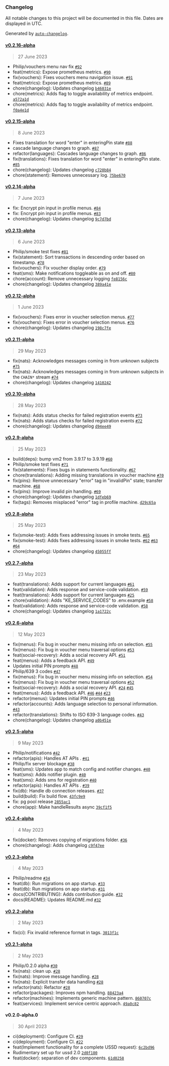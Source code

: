 ### Changelog

All notable changes to this project will be documented in this file. Dates are displayed in UTC.

Generated by [`auto-changelog`](https://github.com/CookPete/auto-changelog).

#### [v0.2.16-alpha](https://github.com/grassrootseconomics/cic-ussd/compare/v0.2.15-alpha...v0.2.16-alpha)

> 27 June 2023

- Philip/vouchers menu nav fix [`#92`](https://github.com/grassrootseconomics/cic-ussd/pull/92)
- feat(metrics): Expose prometheus metrics. [`#90`](https://github.com/grassrootseconomics/cic-ussd/pull/90)
- fix(vouchers): Fixes vouchers menu navigation issue. [`#91`](https://github.com/grassrootseconomics/cic-ussd/issues/91)
- feat(metrics): Expose prometheus metrics. [`#89`](https://github.com/grassrootseconomics/cic-ussd/issues/89)
- chore(changelog): Updates changelog [`b46031e`](https://github.com/grassrootseconomics/cic-ussd/commit/b46031e88b6b5ed2e30c95a9fc8beb3a78aadbf6)
- chore(metrics): Adds flag to toggle availability of metrics endpoint. [`a572a1d`](https://github.com/grassrootseconomics/cic-ussd/commit/a572a1d281f3323d17fa2e9f669521baa2909e26)
- chore(metrics): Adds flag to toggle availability of metrics endpoint. [`f0a4e1d`](https://github.com/grassrootseconomics/cic-ussd/commit/f0a4e1daa3d4ec2cd454ee01bc87d0e9550ba29a)

#### [v0.2.15-alpha](https://github.com/grassrootseconomics/cic-ussd/compare/v0.2.14-alpha...v0.2.15-alpha)

> 8 June 2023

- Fixes translation for word "enter" in enteringPin state [`#88`](https://github.com/grassrootseconomics/cic-ussd/pull/88)
- cascade language changes to graph. [`#87`](https://github.com/grassrootseconomics/cic-ussd/pull/87)
- refactor(languages): Cascades language changes to graph. [`#86`](https://github.com/grassrootseconomics/cic-ussd/issues/86)
- fix(translations): Fixes translation for word "enter" in enteringPin state. [`#85`](https://github.com/grassrootseconomics/cic-ussd/issues/85)
- chore(changelog): Updates changelog [`c720b84`](https://github.com/grassrootseconomics/cic-ussd/commit/c720b8405d7b2a340aebc34a26a5f61e2725a0a9)
- chore(statement): Removes unnecessary log. [`75be670`](https://github.com/grassrootseconomics/cic-ussd/commit/75be670fbe41a50a5810244f1397c751cb83fded)

#### [v0.2.14-alpha](https://github.com/grassrootseconomics/cic-ussd/compare/v0.2.13-alpha...v0.2.14-alpha)

> 7 June 2023

- fix: Encrypt pin input in profile menus. [`#84`](https://github.com/grassrootseconomics/cic-ussd/pull/84)
- fix: Encrypt pin input in profile menus. [`#83`](https://github.com/grassrootseconomics/cic-ussd/issues/83)
- chore(changelog): Updates changelog [`9c7d7bd`](https://github.com/grassrootseconomics/cic-ussd/commit/9c7d7bd191b24e23adaf7a230674a1161e6d6b6c)

#### [v0.2.13-alpha](https://github.com/grassrootseconomics/cic-ussd/compare/v0.2.12-alpha...v0.2.13-alpha)

> 6 June 2023

- Philip/smoke test fixes [`#81`](https://github.com/grassrootseconomics/cic-ussd/pull/81)
- fix(statement): Sort transactions in descending order based on timestamp. [`#78`](https://github.com/grassrootseconomics/cic-ussd/issues/78)
- fix(vouchers): Fix voucher display order. [`#79`](https://github.com/grassrootseconomics/cic-ussd/issues/79)
- feat(sms): Make notifications toggleable as on and off. [`#80`](https://github.com/grassrootseconomics/cic-ussd/issues/80)
- chore(account): Remove unnecessary logging [`fe8156c`](https://github.com/grassrootseconomics/cic-ussd/commit/fe8156c8b5a695f6326a433ac43620aee9f42c81)
- chore(changelog): Updates changelog [`389a41e`](https://github.com/grassrootseconomics/cic-ussd/commit/389a41e6a8c06b11d5b7dcc679fa914b8627eca7)

#### [v0.2.12-alpha](https://github.com/grassrootseconomics/cic-ussd/compare/v0.2.11-alpha...v0.2.12-alpha)

> 1 June 2023

- fix(vouchers): Fixes error in voucher selection menus. [`#77`](https://github.com/grassrootseconomics/cic-ussd/pull/77)
- fix(vouchers): Fixes error in voucher selection menus. [`#76`](https://github.com/grassrootseconomics/cic-ussd/issues/76)
- chore(changelog): Updates changelog [`198c7fe`](https://github.com/grassrootseconomics/cic-ussd/commit/198c7fe2b04cecdc79d3c6de2d3ceae97ada5a06)

#### [v0.2.11-alpha](https://github.com/grassrootseconomics/cic-ussd/compare/v0.2.10-alpha...v0.2.11-alpha)

> 29 May 2023

- fix(nats): Acknowledges messages coming in from unknown subjects [`#75`](https://github.com/grassrootseconomics/cic-ussd/pull/75)
- fix(nats): Acknowledges messages coming in from unknown subjects in the `CHAIN*` stream [`#74`](https://github.com/grassrootseconomics/cic-ussd/issues/74)
- chore(changelog): Updates changelog [`1410242`](https://github.com/grassrootseconomics/cic-ussd/commit/14102425d3f5cc27c8091ecb41e27bff060a2cf7)

#### [v0.2.10-alpha](https://github.com/grassrootseconomics/cic-ussd/compare/v0.2.9-alpha...v0.2.10-alpha)

> 28 May 2023

- fix(nats): Adds status checks for failed registration events [`#73`](https://github.com/grassrootseconomics/cic-ussd/pull/73)
- fix(nats): Adds status checks for failed registration events [`#72`](https://github.com/grassrootseconomics/cic-ussd/issues/72)
- chore(changelog): Updates changelog [`d94ee49`](https://github.com/grassrootseconomics/cic-ussd/commit/d94ee4982548737dcfc93aaba2ce1ac4e54b0656)

#### [v0.2.9-alpha](https://github.com/grassrootseconomics/cic-ussd/compare/v0.2.8-alpha...v0.2.9-alpha)

> 25 May 2023

- build(deps): bump vm2 from 3.9.17 to 3.9.19 [`#60`](https://github.com/grassrootseconomics/cic-ussd/pull/60)
- Philip/smoke test fixes [`#71`](https://github.com/grassrootseconomics/cic-ussd/pull/71)
- fix(statements): Fixes bugs in statements functionality. [`#67`](https://github.com/grassrootseconomics/cic-ussd/issues/67)
- chore(translations): Adding missing translations in voucher machine [`#70`](https://github.com/grassrootseconomics/cic-ussd/issues/70)
- fix(pins): Remove unnecessary "error" tag in "invalidPin" state; transfer machine. [`#68`](https://github.com/grassrootseconomics/cic-ussd/issues/68)
- fix(pins): Improve invalid pin handling. [`#69`](https://github.com/grassrootseconomics/cic-ussd/issues/69)
- chore(changelog): Updates changelog [`1dfeb69`](https://github.com/grassrootseconomics/cic-ussd/commit/1dfeb695d52a51d60439e1803e48474ebd927ce8)
- fix(tags): Removes misplaced "error" tag in profile machine. [`d29c65a`](https://github.com/grassrootseconomics/cic-ussd/commit/d29c65ab4ef6cb4383e4392260ac23eb84c20365)

#### [v0.2.8-alpha](https://github.com/grassrootseconomics/cic-ussd/compare/v0.2.7-alpha...v0.2.8-alpha)

> 25 May 2023

- fix(smoke-test): Adds fixes addressing issues in smoke tests. [`#65`](https://github.com/grassrootseconomics/cic-ussd/pull/65)
- fix(smoke-test): Adds fixes addressing issues in smoke tests. [`#62`](https://github.com/grassrootseconomics/cic-ussd/issues/62) [`#63`](https://github.com/grassrootseconomics/cic-ussd/issues/63) [`#64`](https://github.com/grassrootseconomics/cic-ussd/issues/64)
- chore(changelog): Updates changelog [`45055ff`](https://github.com/grassrootseconomics/cic-ussd/commit/45055ff3bc98f12e310c0dc863e452a6f77215f1)

#### [v0.2.7-alpha](https://github.com/grassrootseconomics/cic-ussd/compare/v0.2.6-alpha...v0.2.7-alpha)

> 23 May 2023

- feat(translations): Adds support for current languages [`#61`](https://github.com/grassrootseconomics/cic-ussd/pull/61)
- feat(validation): Adds response and service-code validation. [`#59`](https://github.com/grassrootseconomics/cic-ussd/pull/59)
- feat(translations): Adds support for current languages [`#25`](https://github.com/grassrootseconomics/cic-ussd/issues/25)
- chore(validation): Adds "KE_SERVICE_CODES" to .env.example [`#58`](https://github.com/grassrootseconomics/cic-ussd/issues/58)
- feat(validation): Adds response and service-code validation. [`#58`](https://github.com/grassrootseconomics/cic-ussd/issues/58)
- chore(changelog): Updates changelog [`1a1722c`](https://github.com/grassrootseconomics/cic-ussd/commit/1a1722c8cbb24f8f1c8d4ddd15b5f9c137bae296)

#### [v0.2.6-alpha](https://github.com/grassrootseconomics/cic-ussd/compare/v0.2.5-alpha...v0.2.6-alpha)

> 12 May 2023

- fix(menus): Fix bug in voucher menu missing info on selection. [`#55`](https://github.com/grassrootseconomics/cic-ussd/pull/55)
- fix(menus): Fix bug in voucher menu traversal options [`#53`](https://github.com/grassrootseconomics/cic-ussd/pull/53)
- feat(social-recovery): Adds a social recovery API. [`#51`](https://github.com/grassrootseconomics/cic-ussd/pull/51)
- feat(menus): Adds a feedback API. [`#49`](https://github.com/grassrootseconomics/cic-ussd/pull/49)
- Updates initial PIN prompts [`#48`](https://github.com/grassrootseconomics/cic-ussd/pull/48)
- Philip/639 3 codes [`#47`](https://github.com/grassrootseconomics/cic-ussd/pull/47)
- fix(menus): Fix bug in voucher menu missing info on selection. [`#54`](https://github.com/grassrootseconomics/cic-ussd/issues/54)
- fix(menus): Fix bug in voucher menu traversal options [`#52`](https://github.com/grassrootseconomics/cic-ussd/issues/52)
- feat(social-recovery): Adds a social recovery API. [`#24`](https://github.com/grassrootseconomics/cic-ussd/issues/24) [`#45`](https://github.com/grassrootseconomics/cic-ussd/issues/45)
- feat(menus): Adds a feedback API. [`#46`](https://github.com/grassrootseconomics/cic-ussd/issues/46) [`#44`](https://github.com/grassrootseconomics/cic-ussd/issues/44) [`#23`](https://github.com/grassrootseconomics/cic-ussd/issues/23)
- refactor(menus): Updates initial PIN prompts [`#46`](https://github.com/grassrootseconomics/cic-ussd/issues/46)
- refactor(accounts): Adds language selection to personal information. [`#43`](https://github.com/grassrootseconomics/cic-ussd/issues/43)
- refactor(translations): Shifts to ISO 639-3 language codes. [`#43`](https://github.com/grassrootseconomics/cic-ussd/issues/43)
- chore(changelog): Updates changelog [`a0b451e`](https://github.com/grassrootseconomics/cic-ussd/commit/a0b451e01170e222bbc00be6b91c4b9be0b2bb87)

#### [v0.2.5-alpha](https://github.com/grassrootseconomics/cic-ussd/compare/v0.2.4-alpha...v0.2.5-alpha)

> 9 May 2023

- Philip/notifications [`#42`](https://github.com/grassrootseconomics/cic-ussd/pull/42)
- refactor(apis): Handles AT APIs . [`#41`](https://github.com/grassrootseconomics/cic-ussd/pull/41)
- Philip/fix server blockage [`#38`](https://github.com/grassrootseconomics/cic-ussd/pull/38)
- feat(sms): Updates app to match config and notifier changes. [`#40`](https://github.com/grassrootseconomics/cic-ussd/issues/40)
- feat(sms): Adds notifier plugin. [`#40`](https://github.com/grassrootseconomics/cic-ussd/issues/40)
- feat(sms): Adds sms for registration [`#40`](https://github.com/grassrootseconomics/cic-ussd/issues/40)
- refactor(apis): Handles AT APIs . [`#39`](https://github.com/grassrootseconomics/cic-ussd/issues/39)
- fix(db): Handle db connection releases. [`#37`](https://github.com/grassrootseconomics/cic-ussd/issues/37)
- build(build): Fix build flow. [`43fc9e9`](https://github.com/grassrootseconomics/cic-ussd/commit/43fc9e95a4f63838c4bfd554496d7a88e756372f)
- fix: pg pool release [`2855ac1`](https://github.com/grassrootseconomics/cic-ussd/commit/2855ac1c1a260599be08d95a1a00b88e821c316f)
- chore(app): Make handleResults async [`39cf1f5`](https://github.com/grassrootseconomics/cic-ussd/commit/39cf1f5e14793fdb69f4d0e7affa70a1ffda5d2e)

#### [v0.2.4-alpha](https://github.com/grassrootseconomics/cic-ussd/compare/v0.2.3-alpha...v0.2.4-alpha)

> 4 May 2023

- fix(docker): Removes copying of migrations folder. [`#36`](https://github.com/grassrootseconomics/cic-ussd/pull/36)
- chore(changelog): Adds changelog [`c9f47ee`](https://github.com/grassrootseconomics/cic-ussd/commit/c9f47ee9abd3b9ba9f2344270cbe011fc03a8e81)

#### [v0.2.3-alpha](https://github.com/grassrootseconomics/cic-ussd/compare/v0.2.2-alpha...v0.2.3-alpha)

> 4 May 2023

- Philip/readme [`#34`](https://github.com/grassrootseconomics/cic-ussd/pull/34)
- feat(db): Run migrations on app startup. [`#33`](https://github.com/grassrootseconomics/cic-ussd/pull/33)
- feat(db): Run migrations on app startup. [`#31`](https://github.com/grassrootseconomics/cic-ussd/issues/31)
- docs(CONTRIBUTING): Adds contribution guide. [`#32`](https://github.com/grassrootseconomics/cic-ussd/issues/32)
- docs(README): Updates README.md [`#32`](https://github.com/grassrootseconomics/cic-ussd/issues/32)

#### [v0.2.2-alpha](https://github.com/grassrootseconomics/cic-ussd/compare/v0.2.1-alpha...v0.2.2-alpha)

> 2 May 2023

- fix(ci): Fix invalid reference format in tags. [`3013f1c`](https://github.com/grassrootseconomics/cic-ussd/commit/3013f1c3b0687f248c2a97cf2f91b8fdc2e6e928)

#### [v0.2.1-alpha](https://github.com/grassrootseconomics/cic-ussd/compare/v0.2.0-alpha.0...v0.2.1-alpha)

> 2 May 2023

- Philip/0.2.0 alpha [`#30`](https://github.com/grassrootseconomics/cic-ussd/pull/30)
- fix(nats): clean up. [`#28`](https://github.com/grassrootseconomics/cic-ussd/issues/28)
- fix(nats): Improve message handling. [`#28`](https://github.com/grassrootseconomics/cic-ussd/issues/28)
- fix(nats): Explicit transfer data handling [`#28`](https://github.com/grassrootseconomics/cic-ussd/issues/28)
- refactor(nats): Refactor [`#28`](https://github.com/grassrootseconomics/cic-ussd/issues/28)
- refactor(packages): Improves npm handling. [`88423a4`](https://github.com/grassrootseconomics/cic-ussd/commit/88423a42a840c4ddb20ba286de9fbf326604c99a)
- refactor(machines): Implements generic machine pattern. [`860707c`](https://github.com/grassrootseconomics/cic-ussd/commit/860707c76d6f6af96f1319827784c40e2a14b621)
- feat(services): Implement service centric approach. [`49a0c82`](https://github.com/grassrootseconomics/cic-ussd/commit/49a0c821f47489d45f37d7cc3a5addaa91420364)

#### v0.2.0-alpha.0

> 30 April 2023

- ci(deployment): Configure CI. [`#29`](https://github.com/grassrootseconomics/cic-ussd/pull/29)
- ci(deployment): Configure CI. [`#22`](https://github.com/grassrootseconomics/cic-ussd/issues/22)
- feat(Implement functionality for a complete USSD request): [`6c2bd96`](https://github.com/grassrootseconomics/cic-ussd/commit/6c2bd9653bc2d97ef8973c4566adee6e05abb96e)
- Rudimentary set up for ussd 2.0 [`2d0f180`](https://github.com/grassrootseconomics/cic-ussd/commit/2d0f1808b3db01c55705d88a43053f040fa3d1b5)
- feat(docker): separation of dev components. [`61d0258`](https://github.com/grassrootseconomics/cic-ussd/commit/61d0258d22932aa1c05a8ee88eca60eee3735187)
